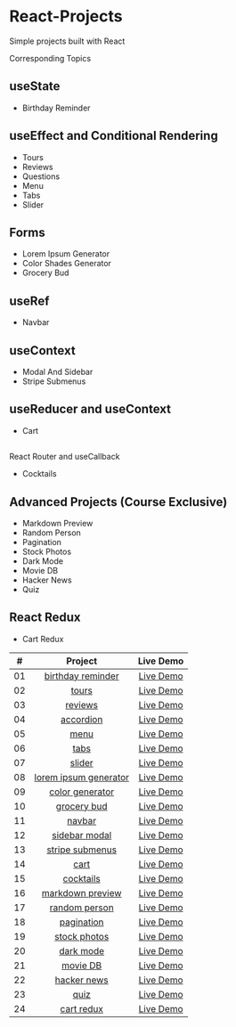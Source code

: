 # React-Projects

Simple projects built with React

Corresponding Topics

## useState

-   Birthday Reminder

## useEffect and Conditional Rendering

-   Tours
-   Reviews
-   Questions
-   Menu
-   Tabs
-   Slider

## Forms

-   Lorem Ipsum Generator
-   Color Shades Generator
-   Grocery Bud

## useRef

-   Navbar

## useContext

-   Modal And Sidebar
-   Stripe Submenus

## useReducer and useContext

-   Cart

##

React Router and useCallback

-   Cocktails

## Advanced Projects (Course Exclusive)

-   Markdown Preview
-   Random Person
-   Pagination
-   Stock Photos
-   Dark Mode
-   Movie DB
-   Hacker News
-   Quiz

## React Redux

-   Cart Redux

|  #  |                                                Project                                                |                               Live Demo                               |
| :-: | :---------------------------------------------------------------------------------------------------: | :-------------------------------------------------------------------: |
| 01  | [birthday reminder](https://github.com/igelkottuggla/React-Projects/tree/master/01__birthdayReminder) |   [Live Demo](https://igelkottuggla-birthday-reminder.netlify.app/)   |
| 02  |            [tours](https://github.com/igelkottuggla/React-Projects/tree/master/02__tours)             |         [Live Demo](https://igelkottuggla-tours.netlify.app/)         |
| 03  |          [reviews](https://github.com/igelkottuggla/React-Projects/tree/master/03__reviews)           |        [Live Demo](https://igelkottuggla-reviews.netlify.app/)        |
| 04  |        [accordion](https://github.com/igelkottuggla/React-Projects/tree/master/04__accordion)         |       [Live Demo](https://igelkottuggla-accordion.netlify.app/)       |
| 05  |             [menu](https://github.com/igelkottuggla/React-Projects/tree/master/05__menu)              |         [Live Demo](https://igelkottuggla-menu.netlify.app/)          |
| 06  |             [tabs](https://github.com/igelkottuggla/React-Projects/tree/master/06__tabs)              |         [Live Demo](https://igelkottuggla-tabs.netlify.app/)          |
| 07  |           [slider](https://github.com/igelkottuggla/React-Projects/tree/master/07__slider)            |        [Live Demo](https://igelkottuggla-slider.netlify.app/)         |
| 08  |  [lorem ipsum generator](https://github.com/igelkottuggla/React-Projects/tree/master/08__loremIpsum)  | [Live Demo](https://igelkottuggla-lorem-ipsum-generator.netlify.app/) |
| 09  |   [color generator](https://github.com/igelkottuggla/React-Projects/tree/master/09__colorGenerator)   |    [Live Demo](https://igelkottuggla-color-generator.netlify.app/)    |
| 10  |       [grocery bud](https://github.com/igelkottuggla/React-Projects/tree/master/10__groceryBud)       |      [Live Demo](https://igelkottuggla-grocery-bud.netlify.app/)      |
| 11  |           [navbar](https://github.com/igelkottuggla/React-Projects/tree/master/11__navbar)            |        [Live Demo](https://igelkottuggla-navbar.netlify.app/)         |
| 12  |     [sidebar modal](https://github.com/igelkottuggla/React-Projects/tree/master/12__sidebarModal)     |     [Live Demo](https://igelkottuggla-sidebar-modal.netlify.app/)     |
| 13  |   [stripe submenus](https://github.com/igelkottuggla/React-Projects/tree/master/13__stripeSubmenus)   |    [Live Demo](https://igelkottuggla-stripe-submenus.netlify.app/)    |
| 14  |             [cart](https://github.com/igelkottuggla/React-Projects/tree/master/14__cart)              |         [Live Demo](https://igelkottuggla-cart.netlify.app/)          |
| 15  |        [cocktails](https://github.com/igelkottuggla/React-Projects/tree/master/15__cocktails)         |       [Live Demo](https://igelkottuggla-cocktails.netlify.app/)       |
| 16  |  [markdown preview](https://github.com/igelkottuggla/React-Projects/tree/master/16__markdownPreview)  |   [Live Demo](https://igelkottuggla-markdown-preview.netlify.app/)    |
| 17  |     [random person](https://github.com/igelkottuggla/React-Projects/tree/master/17__randomPerson)     |     [Live Demo](https://igelkottuggla-random-person.netlify.app/)     |
| 18  |       [pagination](https://github.com/igelkottuggla/React-Projects/tree/master/18__pagination)        |      [Live Demo](https://igelkottuggla-pagination.netlify.app/)       |
| 19  |      [stock photos](https://github.com/igelkottuggla/React-Projects/tree/master/19__stockPhotos)      |     [Live Demo](https://igelkottuggla-stock-photos.netlify.app/)      |
| 20  |         [dark mode](https://github.com/igelkottuggla/React-Projects/tree/master/20__darkMode)         |       [Live Demo](https://igelkottuggla-dark-mode.netlify.app/)       |
| 21  |          [movie DB](https://github.com/igelkottuggla/React-Projects/tree/master/21__movieDB)          |       [Live Demo](https://igelkottuggla-movie-db.netlify.app/)        |
| 22  |       [hacker news](https://github.com/igelkottuggla/React-Projects/tree/master/22__hackerNews)       |      [Live Demo](https://igelkottuggla-hacker-news.netlify.app/)      |
| 23  |             [quiz](https://github.com/igelkottuggla/React-Projects/tree/master/23__quiz)              |         [Live Demo](https://igelkottuggla-quiz.netlify.app/)          |
| 24  |        [cart redux](https://github.com/igelkottuggla/React-Projects/tree/master/24__reduxCart)        |      [Live Demo](https://igelkottuggla-redux-cart.netlify.app/)       |
